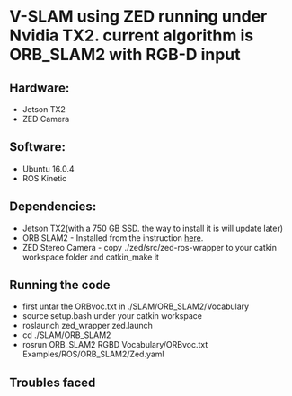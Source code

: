 # V-SLAM using ZED running under Nvidia TX2. current algorithm is ORB_SLAM2 with RGB-D input


 ## Hardware:
 * Jetson TX2
 * ZED Camera
 
 ## Software:
 * Ubuntu 16.0.4
 * ROS Kinetic
 
 ## Dependencies:
 * Jetson TX2(with a 750 GB SSD. the way to install it  is will update later)
 * ORB SLAM2 - Installed from the instruction [here](https://github.com/raulmur/ORB_SLAM2).
 * ZED Stereo Camera - copy ./zed/src/zed-ros-wrapper to your catkin workspace folder and catkin_make it
 
 ## Running the code
* first untar the ORBvoc.txt in ./SLAM/ORB_SLAM2/Vocabulary
* source setup.bash under your catkin workspace
* roslaunch zed_wrapper zed.launch
* cd ./SLAM/ORB_SLAM2
* rosrun ORB_SLAM2 RGBD Vocabulary/ORBvoc.txt Examples/ROS/ORB_SLAM2/Zed.yaml


## Troubles faced 
